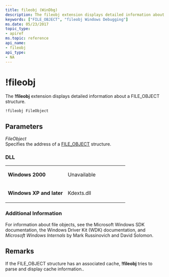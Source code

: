 ```yaml
---
title: fileobj (WinDbg)
description: The fileobj extension displays detailed information about a FILE_OBJECT structure.
keywords: ["FILE_OBJECT", "fileobj Windows Debugging"]
ms.date: 05/23/2017
topic_type:
- apiref
ms.topic: reference
api_name:
- fileobj
api_type:
- NA
---
```


# !fileobj


The **!fileobj** extension displays detailed information about a FILE\_OBJECT structure.

```dbgcmd
!fileobj FileObject
```

## <span id="Parameters"></span><span id="parameters"></span><span id="PARAMETERS"></span>Parameters


<span id="_______FileObject______"></span><span id="_______fileobject______"></span><span id="_______FILEOBJECT______"></span> *FileObject*   
Specifies the address of a [FILE_OBJECT](/windows-hardware/drivers/ddi/wdm/ns-wdm-_file_object) structure.

### <span id="DLL"></span><span id="dll"></span>DLL

<table>
<colgroup>
<col width="50%" />
<col width="50%" />
</colgroup>
<tbody>
<tr class="odd">
<td align="left"><p><strong>Windows 2000</strong></p></td>
<td align="left"><p>Unavailable</p></td>
</tr>
<tr class="even">
<td align="left"><p><strong>Windows XP and later</strong></p></td>
<td align="left"><p>Kdexts.dll</p></td>
</tr>
</tbody>
</table>

 

### <span id="Additional_Information"></span><span id="additional_information"></span><span id="ADDITIONAL_INFORMATION"></span>Additional Information

For information about file objects, see the Microsoft Windows SDK documentation, the Windows Driver Kit (WDK) documentation, and *Microsoft Windows Internals* by Mark Russinovich and David Solomon.

## Remarks

If the FILE\_OBJECT structure has an associated cache, **!fileobj** tries to parse and display cache information..

 

